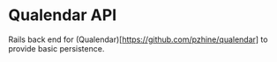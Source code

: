Qualendar API
=============

Rails back end for (Qualendar)[https://github.com/pzhine/qualendar]
to provide basic persistence.
